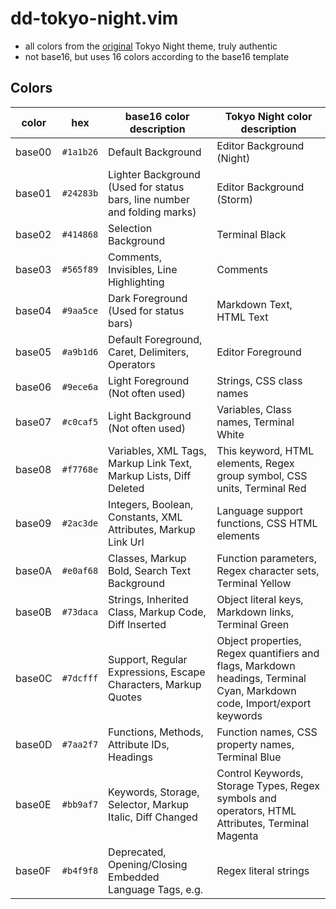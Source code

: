 # dd-tokyo-night.vim

- all colors from the [original](https://github.com/tokyo-night/tokyo-night-vscode-theme) Tokyo Night theme, truly authentic
- not base16, but uses 16 colors according to the base16 template

## Colors

| color  | hex       | base16 color description                                                 | Tokyo Night color description |
| ------ | --------- | ---------------------------------                                        | ----------------------------- |
| base00 | `#1a1b26` | Default Background                                                       | Editor Background (Night)     |
| base01 | `#24283b` | Lighter Background (Used for status bars, line number and folding marks) | Editor Background (Storm)     |
| base02 | `#414868` | Selection Background                                                     | Terminal Black                |
| base03 | `#565f89` | Comments, Invisibles, Line Highlighting                                  | Comments                      |
| base04 | `#9aa5ce` | Dark Foreground (Used for status bars)                                   | Markdown Text, HTML Text      |
| base05 | `#a9b1d6` | Default Foreground, Caret, Delimiters, Operators                         | Editor Foreground             |
| base06 | `#9ece6a` | Light Foreground (Not often used)                                        | Strings, CSS class names      |
| base07 | `#c0caf5` | Light Background (Not often used)                                        | Variables, Class names, Terminal White |
| base08 | `#f7768e` | Variables, XML Tags, Markup Link Text, Markup Lists, Diff Deleted        | This keyword, HTML elements, Regex group symbol, CSS units, Terminal Red |
| base09 | `#2ac3de` | Integers, Boolean, Constants, XML Attributes, Markup Link Url            | Language support functions, CSS HTML elements |
| base0A | `#e0af68` | Classes, Markup Bold, Search Text Background                             | Function parameters, Regex character sets, Terminal Yellow |
| base0B | `#73daca` | Strings, Inherited Class, Markup Code, Diff Inserted                     | Object literal keys, Markdown links, Terminal Green |
| base0C | `#7dcfff` | Support, Regular Expressions, Escape Characters, Markup Quotes           | Object properties, Regex quantifiers and flags, Markdown headings, Terminal Cyan, Markdown code, Import/export keywords |
| base0D | `#7aa2f7` | Functions, Methods, Attribute IDs, Headings                              | Function names, CSS property names, Terminal Blue |
| base0E | `#bb9af7` | Keywords, Storage, Selector, Markup Italic, Diff Changed                 | Control Keywords, Storage Types, Regex symbols and operators, HTML Attributes, Terminal Magenta |
| base0F | `#b4f9f8` | Deprecated, Opening/Closing Embedded Language Tags, e.g. <?php ?>        | Regex literal strings |
